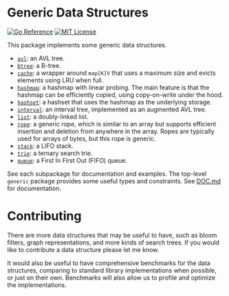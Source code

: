 # Generic Data Structures

[![Go Reference](https://pkg.go.dev/badge/github.com/zyedidia/generic.svg)](https://pkg.go.dev/github.com/zyedidia/generic)
[![MIT License](https://img.shields.io/badge/license-MIT-blue.svg)](https://github.com/zyedidia/generic/blob/master/LICENSE)

This package implements some generic data structures.

* [`avl`](./avl): an AVL tree.
* [`btree`](./btree): a B-tree.
* [`cache`](./cache): a wrapper around `map[K]V` that uses a maximum size and evicts
  elements using LRU when full.
* [`hashmap`](./hashmap): a hashmap with linear probing. The main feature is that
  the hashmap can be efficiently copied, using copy-on-write under the hood.
* [`hashset`](./hashset): a hashset that uses the hashmap as the underlying storage.
* [`interval`](./interval): an interval tree, implemented as an augmented AVL tree.
* [`list`](./list): a doubly-linked list.
* [`rope`](./rope): a generic rope, which is similar to an array but supports efficient
  insertion and deletion from anywhere in the array. Ropes are typically used
  for arrays of bytes, but this rope is generic.
* [`stack`](./stack): a LIFO stack.
* [`trie`](./trie): a ternary search trie.
* [`queue`](./queue): a First In First Out (FIFO) queue.

See each subpackage for documentation and examples. The top-level `generic`
package provides some useful types and constraints. See [DOC.md](DOC.md) for
documentation.

# Contributing

There are more data structures that may be useful to have, such as bloom
filters, graph representations, and more kinds of search trees.
If you would like to contribute a data structure please let me know.

It would also be useful to have comprehensive benchmarks for the data
structures, comparing to standard library implementations when possible, or
just on their own. Benchmarks will also allow us to profile and optimize
the implementations.
